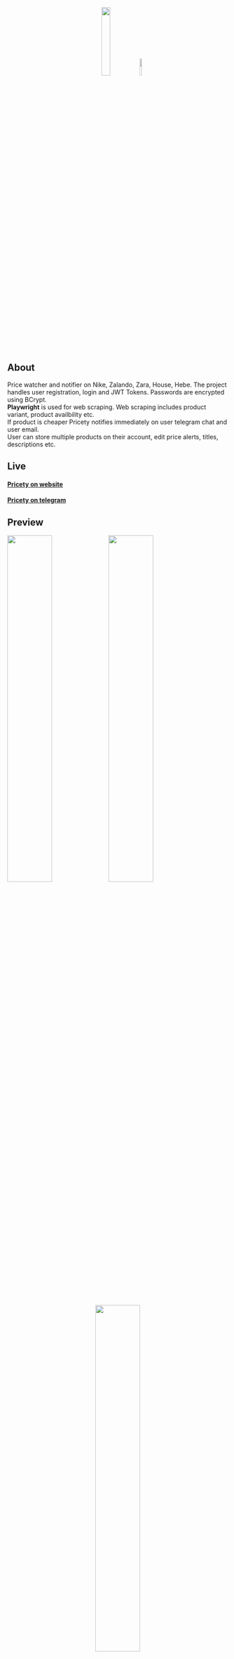 <div align="center">
  <img src="https://i.ibb.co/th0m4Mq/logo.png" width="20%">
  <img src="https://i.ibb.co/sFw2p8j/shopping.png" width="10%">
</div>

<h2>About</h2>
<p>
  Price watcher and notifier on Nike, Zalando, Zara, House, Hebe. The project handles user registration, login and JWT Tokens. Passwords are encrypted using BCrypt.
  <br>
  <b>Playwright</b> is used for web scraping. Web scraping includes product variant, product availbility etc.
  <br>
  If product is cheaper Pricety notifies immediately on user telegram chat and user email.
  <br>
  User can store multiple products on their account, edit price alerts, titles, descriptions etc.
</p>

<h2>Live</h2>
<h4>
  <a href="https://pricety.onrender.com">Pricety on website</a>
</h4>
<h4>
  <a href="https://t.me/zalandoscraperbot">Pricety on telegram</a>
</h4>

<h2>Preview</h2>
<div>
  <img src="https://i.ibb.co/RhvfWX9/Zrzut-ekranu-2024-04-25-o-14-22-21.png" width="45%">
  <img src="https://i.ibb.co/g69wHVL/Zrzut-ekranu-2024-04-25-o-20-46-22.png" width="45%">
  <div align="center" width="100%">
      <img src="https://i.ibb.co/3m54DPQ/Zrzut-ekranu-2024-04-25-o-14-30-45.png" width="45%" align="center">
  </div>
</div>

<h2>Usage</h2>
<h3>What you need?</h3>
<p><b>1.</b> Gmail address to nofity users</p>
<p><b>2.</b> SMTP password for gmail address</p>
<p><b>3.</b> Telegram bot token <a href="https://t.me/botfather">here</a></p>
<p><b>4.</b> 256-bit encryption key for JWT Tokens <a href="https://asecuritysite.com/encryption/plain">generate here</a></p>
<p><b>5.</b> Database password</p>
<p><b>6.</b> Database URL</p>
<p><b>7.</b> Database with tables, use this queries: <a href="https://github.com/vicaryy/Pricety/blob/master/src/main/resources/database-query.txt"></p>
<p><b>8.</b> <a href="https://www.docker.com/">Docker</a> on your machine</p>

<br>

<h3>It's time for Docker.</h3>

<p>Go to Pricety folder where Dockerfile is located and open <b>terminal</b> there. Then run this command to build project:</p>

```sh
docker build -t pricety:1.0.0 .
```

<p>Then run this command to run project:</p>

```sh
docker run -p 8080:8080 -e BOT_TOKEN='[bot token]' -e SECRET_KEY='[256-bit encryption key]' -e DB_PASSWORD='[db password]' -e DB_URL='[db url]' -e MAIL_PASSWORD='[smtp email password]' -e MAIL_ADDRESS='[email address]' pricety:1.0.0
```

<h3>And voilà, Pricety is running on your machine.</h3>
<br>

<h2>Configuration</h2>
<h3>Database</h3>
<p>Pricety is waiting for the JSON files of an entities to the database. Without it, it will not function properly.</p>
<br>

<p>If you <b>DON'T</b> want to add any records to database then send this to your server:</p>

```sh
POST MAPPING
/api/set/done
```
<br>

<p>If you <b>WANT</b> to add records to database then send this to your server:</p>

```sh
POST MAPPINGS
/api/set/users - JSON file of List<UserEntity>
/api/set/products - JSON file of List<ProductEntity>
/api/set/activeRequests - JSON file of List<ActiveRequestEntity>
/api/set/awaitedMessages - JSON file of List<AwaitedMessageEntity>
/api/set/dataImports - JSON file of List<DataImportEntity>
/api/set/emailVerifications - JSON file of List<EmailVerificationEntity>
/api/set/linkRequests - JSON file of List<LinkRequestEntity>
/api/set/messages - JSON file of List<MessageDTO>
/api/set/notificationChats - JSON file of List<NotificationChatEntity>
/api/set/notificationEmails - JSON file of List<NotificationEmailEntity>
/api/set/productHistories - JSON file of List<ProductHistoryEntity>
/api/set/waitingUsers - JSON file of List<WaitingUserDTO>
```

<br>

<h2>API</h2>
<h4>If you want to use admin commands you have to set one user as admin in your database(user_test table)</h4>

<h3>Web API</h3>

```sh
FOR EVERY REQUEST YOU HAVE TO SET THIS HEADER: ("secretKey", [256-bit encryption key])

GET MAPPINGS
/api/get/users - returns JSON file of List<UserEntity>
/api/get/products - returns JSON file of List<ProductEntity>
/api/get/activeRequests - returns JSON file of List<ActiveRequestEntity>
/api/get/awaitedMessages - returns JSON file of List<AwaitedMessageEntity>
/api/get/dataImports - returns JSON file of List<DataImportEntity>
/api/get/emailVerifications - returns JSON file of List<EmailVerificationEntity>
/api/get/linkRequests - returns JSON file of List<LinkRequestEntity>
/api/get/messages - returns JSON file of List<MessageDTO>
/api/get/notificationChats - returns JSON file of List<NotificationChatEntity>
/api/get/notificationEmails - returns JSON file of List<NotificationEmailEntity>
/api/get/productHistories - returns JSON file of List<ProductHistoryEntity>
/api/get/waitingUsers - returns JSON file of List<WaitingUserDTO>
```
<br>

<h3>Telegram API</h3>

```sh
Set:
//set premium <userId> - setting user to premium
//set standard <userId> - setting user to standard
//set admin <userId> - setting user to admin
//set non-admin <userId> - setting user to non-admin
//set command <command:description> - setting command to telegram menu block
//set nick <userId> <newNick> - setting new nick to user

Delete:
//delete command <command> - deleting command
//delete command all - deleting all commands
//delete user <userId> - deleting user and all of his products
//delete product <productId> - deleting product

Ban:
//ban userId  -  not yet

Update:
//update start - app going to update products for every 3 hours
//update start once - app going to update product only one time
//update stop - stopping //update start updating
//update state - check current update state (is running? is stopped?)

Send:
//send message all <text> - send message to all users
//send message all <PL> -en- <ENG> - send message to all users in Polish and English language
//send message <userId> <text> - send message to one user

Get:
//get user all - display all users
//get user <userId> - display one user
//get product all - display all products
//get product <productId> - display one product
//get productUser <userId> - display all product of one user
//get all - display all commands

Application:
//start - starting if app was stopped
//stop - stopping app
//crash - crashing app, can't start again
```
<br>

## Author

👤 **vicary**

## Want to support me?

Give a ⭐️ if this project helped you!

---






